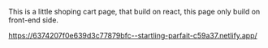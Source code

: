 This is a little shoping cart page, that build on react, this page only build on front-end side.

https://6374207f0e639d3c77879bfc--startling-parfait-c59a37.netlify.app/
